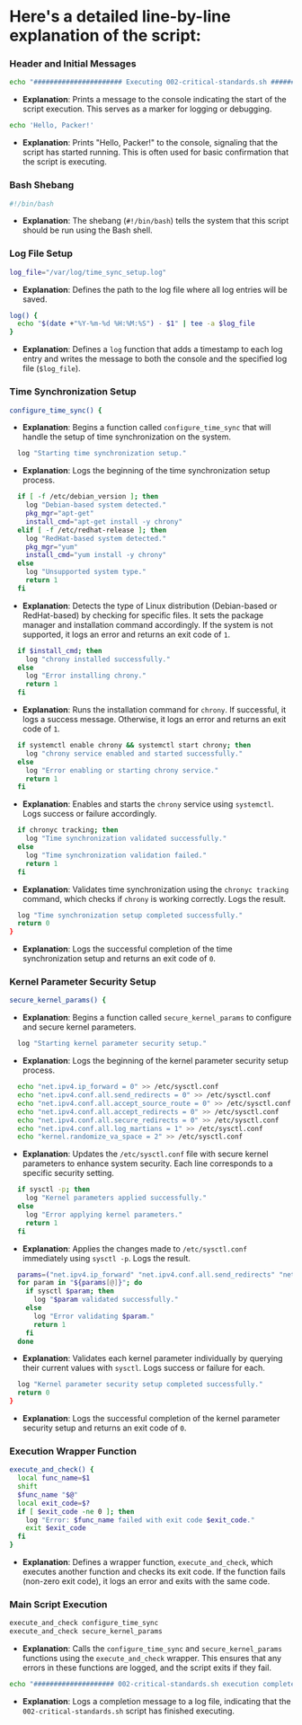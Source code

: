 # Here's a detailed line-by-line explanation of the script:

### Header and Initial Messages
```bash
echo "###################### Executing 002-critical-standards.sh ##########################"
```
- **Explanation**: Prints a message to the console indicating the start of the script execution. This serves as a marker for logging or debugging.

```bash
echo 'Hello, Packer!'
```
- **Explanation**: Prints "Hello, Packer!" to the console, signaling that the script has started running. This is often used for basic confirmation that the script is executing.

### Bash Shebang
```bash
#!/bin/bash
```
- **Explanation**: The shebang (`#!/bin/bash`) tells the system that this script should be run using the Bash shell.

### Log File Setup
```bash
log_file="/var/log/time_sync_setup.log"
```
- **Explanation**: Defines the path to the log file where all log entries will be saved.

```bash
log() {
  echo "$(date +"%Y-%m-%d %H:%M:%S") - $1" | tee -a $log_file
}
```
- **Explanation**: Defines a `log` function that adds a timestamp to each log entry and writes the message to both the console and the specified log file (`$log_file`).

### Time Synchronization Setup
```bash
configure_time_sync() {
```
- **Explanation**: Begins a function called `configure_time_sync` that will handle the setup of time synchronization on the system.

```bash
  log "Starting time synchronization setup."
```
- **Explanation**: Logs the beginning of the time synchronization setup process.

```bash
  if [ -f /etc/debian_version ]; then
    log "Debian-based system detected."
    pkg_mgr="apt-get"
    install_cmd="apt-get install -y chrony"
  elif [ -f /etc/redhat-release ]; then
    log "RedHat-based system detected."
    pkg_mgr="yum"
    install_cmd="yum install -y chrony"
  else
    log "Unsupported system type."
    return 1
  fi
```
- **Explanation**: Detects the type of Linux distribution (Debian-based or RedHat-based) by checking for specific files. It sets the package manager and installation command accordingly. If the system is not supported, it logs an error and returns an exit code of `1`.

```bash
  if $install_cmd; then
    log "chrony installed successfully."
  else
    log "Error installing chrony."
    return 1
  fi
```
- **Explanation**: Runs the installation command for `chrony`. If successful, it logs a success message. Otherwise, it logs an error and returns an exit code of `1`.

```bash
  if systemctl enable chrony && systemctl start chrony; then
    log "chrony service enabled and started successfully."
  else
    log "Error enabling or starting chrony service."
    return 1
  fi
```
- **Explanation**: Enables and starts the `chrony` service using `systemctl`. Logs success or failure accordingly.

```bash
  if chronyc tracking; then
    log "Time synchronization validated successfully."
  else
    log "Time synchronization validation failed."
    return 1
  fi
```
- **Explanation**: Validates time synchronization using the `chronyc tracking` command, which checks if `chrony` is working correctly. Logs the result.

```bash
  log "Time synchronization setup completed successfully."
  return 0
}
```
- **Explanation**: Logs the successful completion of the time synchronization setup and returns an exit code of `0`.

### Kernel Parameter Security Setup
```bash
secure_kernel_params() {
```
- **Explanation**: Begins a function called `secure_kernel_params` to configure and secure kernel parameters.

```bash
  log "Starting kernel parameter security setup."
```
- **Explanation**: Logs the beginning of the kernel parameter security setup process.

```bash
  echo "net.ipv4.ip_forward = 0" >> /etc/sysctl.conf
  echo "net.ipv4.conf.all.send_redirects = 0" >> /etc/sysctl.conf
  echo "net.ipv4.conf.all.accept_source_route = 0" >> /etc/sysctl.conf
  echo "net.ipv4.conf.all.accept_redirects = 0" >> /etc/sysctl.conf
  echo "net.ipv4.conf.all.secure_redirects = 0" >> /etc/sysctl.conf
  echo "net.ipv4.conf.all.log_martians = 1" >> /etc/sysctl.conf
  echo "kernel.randomize_va_space = 2" >> /etc/sysctl.conf
```
- **Explanation**: Updates the `/etc/sysctl.conf` file with secure kernel parameters to enhance system security. Each line corresponds to a specific security setting.

```bash
  if sysctl -p; then
    log "Kernel parameters applied successfully."
  else
    log "Error applying kernel parameters."
    return 1
  fi
```
- **Explanation**: Applies the changes made to `/etc/sysctl.conf` immediately using `sysctl -p`. Logs the result.

```bash
  params=("net.ipv4.ip_forward" "net.ipv4.conf.all.send_redirects" "net.ipv4.conf.all.accept_source_route" "net.ipv4.conf.all.accept_redirects" "net.ipv4.conf.all.secure_redirects" "net.ipv4.conf.all.log_martians" "kernel.randomize_va_space")
  for param in "${params[@]}"; do
    if sysctl $param; then
      log "$param validated successfully."
    else
      log "Error validating $param."
      return 1
    fi
  done
```
- **Explanation**: Validates each kernel parameter individually by querying their current values with `sysctl`. Logs success or failure for each.

```bash
  log "Kernel parameter security setup completed successfully."
  return 0
}
```
- **Explanation**: Logs the successful completion of the kernel parameter security setup and returns an exit code of `0`.

### Execution Wrapper Function
```bash
execute_and_check() {
  local func_name=$1
  shift
  $func_name "$@"
  local exit_code=$?
  if [ $exit_code -ne 0 ]; then
    log "Error: $func_name failed with exit code $exit_code."
    exit $exit_code
  fi
}
```
- **Explanation**: Defines a wrapper function, `execute_and_check`, which executes another function and checks its exit code. If the function fails (non-zero exit code), it logs an error and exits with the same code.

### Main Script Execution
```bash
execute_and_check configure_time_sync
execute_and_check secure_kernel_params
```
- **Explanation**: Calls the `configure_time_sync` and `secure_kernel_params` functions using the `execute_and_check` wrapper. This ensures that any errors in these functions are logged, and the script exits if they fail.

```bash
echo "#################### 002-critical-standards.sh execution completed ###################" > /var/log/002-critical-standards.log
```
- **Explanation**: Logs a completion message to a log file, indicating that the `002-critical-standards.sh` script has finished executing.